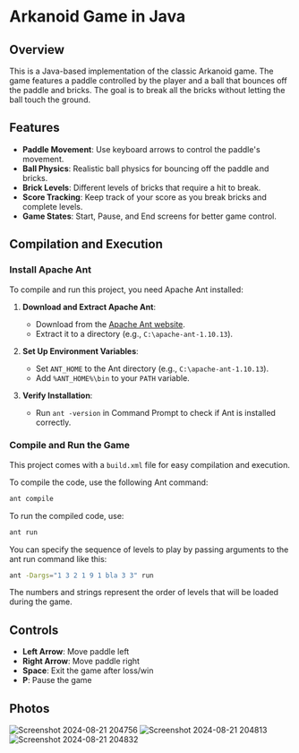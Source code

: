 # Arkanoid Game in Java

## Overview

This is a Java-based implementation of the classic Arkanoid game. The game features a paddle controlled by the player and a ball that bounces off the paddle and bricks. The goal is to break all the bricks without letting the ball touch the ground.

## Features

- **Paddle Movement**: Use keyboard arrows to control the paddle's movement.
- **Ball Physics**: Realistic ball physics for bouncing off the paddle and bricks.
- **Brick Levels**: Different levels of bricks that require a hit to break.
- **Score Tracking**: Keep track of your score as you break bricks and complete levels.
- **Game States**: Start, Pause, and End screens for better game control.

## Compilation and Execution

### Install Apache Ant

To compile and run this project, you need Apache Ant installed:

1. **Download and Extract Apache Ant**:
   - Download from the [Apache Ant website](https://ant.apache.org/bindownload.cgi).
   - Extract it to a directory (e.g., `C:\apache-ant-1.10.13`).

2. **Set Up Environment Variables**:
   - Set `ANT_HOME` to the Ant directory (e.g., `C:\apache-ant-1.10.13`).
   - Add `%ANT_HOME%\bin` to your `PATH` variable.

3. **Verify Installation**:
   - Run `ant -version` in Command Prompt to check if Ant is installed correctly.

### Compile and Run the Game

This project comes with a `build.xml` file for easy compilation and execution.

To compile the code, use the following Ant command:
```bash
ant compile
```

To run the compiled code, use:
```bash
ant run
```

You can specify the sequence of levels
to play by passing arguments to the ant run command like this:
```bash
ant -Dargs="1 3 2 1 9 1 bla 3 3" run
```
The numbers and strings represent the order of levels that will be loaded during the game.
 
## Controls

- **Left Arrow**: Move paddle left
- **Right Arrow**: Move paddle right
- **Space**: Exit the game after loss/win
- **P**: Pause the game

## Photos 
![Screenshot 2024-08-21 204756](https://github.com/user-attachments/assets/532d8775-fa67-4206-8d8d-1f686c679869)
![Screenshot 2024-08-21 204813](https://github.com/user-attachments/assets/9c2dbfd1-61a0-4c17-b466-fd3b7d822461)
![Screenshot 2024-08-21 204832](https://github.com/user-attachments/assets/1d9046b3-a9f4-4b78-925e-f6e7debf0248)
